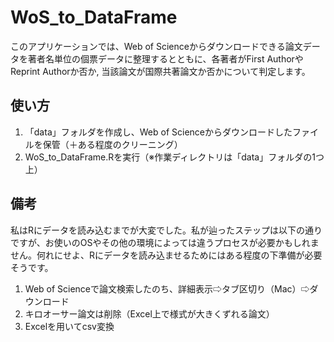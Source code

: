 # WoS_to_DataFrame
このアプリケーションでは、Web of Scienceからダウンロードできる論文データを著者名単位の個票データに整理するとともに、各著者がFirst AuthorやReprint Authorか否か, 当該論文が国際共著論文か否かについて判定します。

## 使い方
1. 「data」フォルダを作成し、Web of Scienceからダウンロードしたファイルを保管（＋ある程度のクリーニング）
2. WoS_to_DataFrame.Rを実行（※作業ディレクトリは「data」フォルダの1つ上）


## 備考
私はRにデータを読み込むまでが大変でした。私が辿ったステップは以下の通りですが、お使いのOSやその他の環境によっては違うプロセスが必要かもしれません。何れにせよ、Rにデータを読み込ませるためにはある程度の下準備が必要そうです。

1. Web of Scienceで論文検索したのち、詳細表示⇨タブ区切り（Mac）⇨ダウンロード
2. キロオーサー論文は削除（Excel上で様式が大きくずれる論文）
3. Excelを用いてcsv変換
